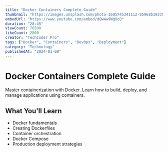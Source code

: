 ```yaml
---
title: "Docker Containers Complete Guide"
thumbnail: "https://images.unsplash.com/photo-1605745341112-85968b19335b?ixlib=rb-4.0.3&auto=format&fit=crop&w=400&h=225"
embedUrl: "https://www.youtube.com/embed/dQw4w9WgXcQ"
duration: "28:45"
viewCount: 76500
likeCount: 2800
creator: "TechCoder Pro"
tags: ["Docker", "Containers", "DevOps", "Deployment"]
category: "Technology"
publishedAt: "2024-01-08"
---
```


# Docker Containers Complete Guide

Master containerization with Docker. Learn how to build, deploy, and manage applications using containers.

## What You'll Learn
- Docker fundamentals
- Creating Dockerfiles
- Container orchestration
- Docker Compose
- Production deployment strategies
